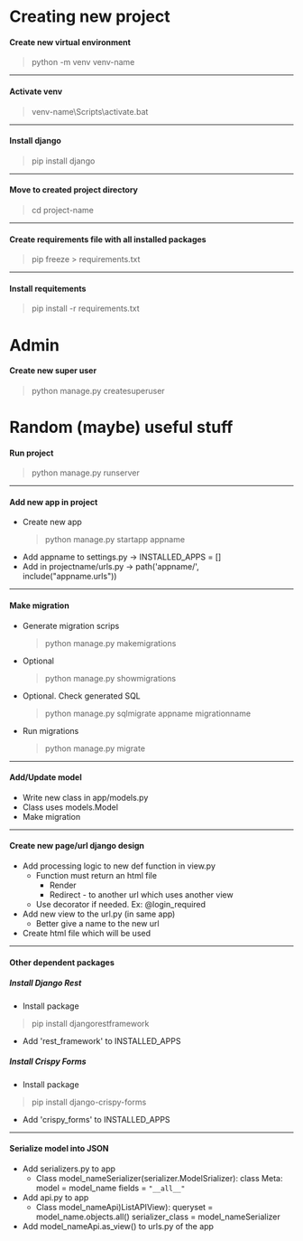 # Creating new project
<h4>Create new virtual environment</h3>

> python -m venv venv-name

-----
<h4>Activate venv</h4>

> venv-name\Scripts\activate.bat

-----
<h4>Install django</h4>

> pip install django

-----
<h4>Move to created project directory</h4>

> cd project-name

-----
<h4>Create requirements file with all installed packages</h4>

> pip freeze > requirements.txt

-----
<h4>Install requitements</h4>

> pip install -r requirements.txt


# Admin
<h4>Create new super user</h4>

> python manage.py createsuperuser


# Random (maybe) useful stuff
<h4>Run project</h4>

> python manage.py runserver

-----
<h4>Add new app in project</h4>

- Create new app
  > python manage.py startapp appname
- Add appname to settings.py -> INSTALLED_APPS = []
- Add in projectname/urls.py -> path('appname/', include("appname.urls"))

-----
<h4>Make migration</h4>

- Generate migration scrips
  > python manage.py makemigrations
- Optional
  > python manage.py showmigrations
- Optional. Check generated SQL
  > python manage.py sqlmigrate appname migrationname
- Run migrations
  > python manage.py migrate

-----
<h4>Add/Update model</h4>

- Write new class in app/models.py
- Class uses models.Model
- Make migration

-----
<h4>Create new page/url django design</h4>

- Add processing logic to new def function in view.py
  - Function must return an html file
    - Render
    - Redirect - to another url which uses another view
  - Use decorator if needed. Ex: @login_required
- Add new view to the url.py (in same app)
  - Better give a name to the new url
- Create html file which will be used

-----
<h4>Other dependent packages</h4>
<h5>Install Django Rest</h5>

- Install package
 > pip install djangorestframework
- Add 'rest_framework' to INSTALLED_APPS

<h5>Install Crispy Forms</h5>

- Install package
 > pip install django-crispy-forms
- Add 'crispy_forms' to INSTALLED_APPS

-----
<h4>Serialize model into JSON</h4>

- Add serializers.py to app
  - Class model_nameSerializer(serializer.ModelSrializer):
  class Meta:
  model = model_name
  fields = `"__all__"`
- Add api.py to app
  - Class model_nameApi)ListAPIView):
  queryset = model_name.objects.all()
  serializer_class = model_nameSerializer
- Add model_nameApi.as_view() to urls.py of the app
